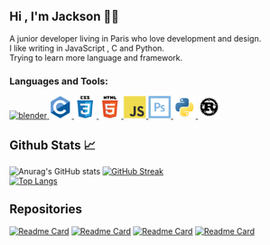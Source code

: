 ## Hi , I'm Jackson 🙋‍♂️

A junior developer living in Paris who love development and design.<br>
I like writing in JavaScript , C and Python.<br>
Trying to learn more language and framework.

<h3 align="left">Languages and Tools:</h3>
<p align="left"> <a href="https://developer.android.com" target="_blank" rel="noreferrer"> <a href="https://www.blender.org/" target="_blank" rel="noreferrer"> <img src="https://download.blender.org/branding/community/blender_community_badge_white.svg" alt="blender" width="40" height="40"/> </a> <a href="https://www.cprogramming.com/" target="_blank" rel="noreferrer"> <img src="https://raw.githubusercontent.com/devicons/devicon/master/icons/c/c-original.svg" alt="c" width="40" height="40"/> </a> <a href="https://www.w3schools.com/css/" target="_blank" rel="noreferrer"> <img src="https://raw.githubusercontent.com/devicons/devicon/master/icons/css3/css3-original-wordmark.svg" alt="css3" width="40" height="40"/> </a> <a href="https://www.w3.org/html/" target="_blank" rel="noreferrer"> <img src="https://raw.githubusercontent.com/devicons/devicon/master/icons/html5/html5-original-wordmark.svg" alt="html5" width="40" height="40"/> </a> <a href="https://developer.mozilla.org/en-US/docs/Web/JavaScript" target="_blank" rel="noreferrer"> <img src="https://raw.githubusercontent.com/devicons/devicon/master/icons/javascript/javascript-original.svg" alt="javascript" width="40" height="40"/> </a> <a href="https://www.photoshop.com/en" target="_blank" rel="noreferrer"> <img src="https://raw.githubusercontent.com/devicons/devicon/master/icons/photoshop/photoshop-line.svg" alt="photoshop" width="40" height="40"/> </a> <a href="https://www.python.org" target="_blank" rel="noreferrer"> <img src="https://raw.githubusercontent.com/devicons/devicon/master/icons/python/python-original.svg" alt="python" width="40" height="40"/> </a> <a href="https://www.rust-lang.org" target="_blank" rel="noreferrer"> <img src="https://raw.githubusercontent.com/devicons/devicon/master/icons/rust/rust-plain.svg" alt="rust" width="40" height="40"/> </a> </p>

## Github Stats 📈

![Anurag's GitHub stats](https://github-readme-stats.vercel.app/api?username=jackson93150&show_icons=true&theme=chartreuse-dark)
[![GitHub Streak](https://github-readme-streak-stats.herokuapp.com/?user=jackson93150&currStreakNum=2FD3EB&fire=pink&sideLabels=F00&date_format=[Y.]n.j&theme=chartreuse-dark)](https://git.io/streak-stats) <br>
[![Top Langs](https://github-readme-stats.vercel.app/api/top-langs/?username=jackson93150&layout=compact&theme=chartreuse-dark)](https://github.com/anuraghazra/github-readme-stats) <br>
  
## Repositories
  
[![Readme Card](https://github-readme-stats.vercel.app/api/pin/?username=jackson93150&repo=JsGame&theme=chartreuse-dark)](https://github.com/Jackson93150/JsGame)
[![Readme Card](https://github-readme-stats.vercel.app/api/pin/?username=jackson93150&repo=Portfolio&theme=chartreuse-dark)](https://github.com/Jackson93150/Portfolio)
[![Readme Card](https://github-readme-stats.vercel.app/api/pin/?username=jackson93150&repo=London_Dijkstra&theme=chartreuse-dark)](https://github.com/Jackson93150/London_Dijkstra)
[![Readme Card](https://github-readme-stats.vercel.app/api/pin/?username=jackson93150&repo=LeagueStats&theme=chartreuse-dark)](https://github.com/Jackson93150/LeagueStats)
